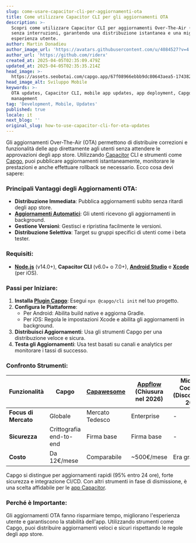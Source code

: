 ```yaml
---
slug: come-usare-capacitor-cli-per-aggiornamenti-ota
title: Come utilizzare Capacitor CLI per gli aggiornamenti OTA
description: >-
  Scopri come utilizzare Capacitor CLI per aggiornamenti Over-The-Air (OTA)
  senza interruzioni, garantendo una distribuzione istantanea e una migliore
  esperienza utente.
author: Martin Donadieu
author_image_url: 'https://avatars.githubusercontent.com/u/4084527?v=4'
author_url: 'https://github.com/riderx'
created_at: 2025-04-05T02:35:09.479Z
updated_at: 2025-04-05T02:35:35.214Z
head_image: >-
  https://assets.seobotai.com/capgo.app/67f08966ebbb9dc80643aea5-1743820535214.jpg
head_image_alt: Sviluppo Mobile
keywords: >-
  OTA updates, Capacitor CLI, mobile app updates, app deployment, Capgo, version
  management
tag: 'Development, Mobile, Updates'
published: true
locale: it
next_blog: ''
original_slug: how-to-use-capacitor-cli-for-ota-updates
---
```

Gli aggiornamenti Over-The-Air (OTA) permettono di distribuire correzioni e funzionalità delle app direttamente agli utenti senza attendere le approvazioni degli app store. Utilizzando [Capacitor](https://capacitorjs.com/) CLI e strumenti come [Capgo](https://capgo.app/), puoi pubblicare aggiornamenti istantaneamente, monitorare le prestazioni e anche effettuare rollback se necessario. Ecco cosa devi sapere:

### Principali Vantaggi degli Aggiornamenti OTA:

- **Distribuzione Immediata**: Pubblica aggiornamenti subito senza ritardi degli app store.
- **[Aggiornamenti Automatici](https://capgo.app/docs/plugin/cloud-mode/auto-update/)**: Gli utenti ricevono gli aggiornamenti in background.
- **Gestione Versioni**: Gestisci e ripristina facilmente le versioni.
- **Distribuzione Selettiva**: Target su gruppi specifici di utenti come i beta tester.

### Requisiti:

- **[Node.js](https://nodejs.org/en)** (v14.0+), **Capacitor CLI** (v6.0+ o 7.0+), **[Android Studio](https://developer.android.com/studio)** e **[Xcode](https://developer.apple.com/xcode/)** (per iOS).

### Passi per Iniziare:

1. **Installa [Plugin Capgo](https://capgo.app/plugins/)**: Esegui `npx @capgo/cli init` nel tuo progetto.
2. **Configura le Piattaforme**:
   - Per Android: Abilita build native e aggiorna Gradle.
   - Per iOS: Regola le impostazioni Xcode e abilita gli aggiornamenti in background.
3. **Distribuisci Aggiornamenti**: Usa gli strumenti Capgo per una distribuzione veloce e sicura.
4. **Testa gli Aggiornamenti**: Usa test basati su canali e analytics per monitorare i tassi di successo.

### Confronto Strumenti:

| Funzionalità | Capgo | [Capawesome](https://capawesome.io/) | [Appflow](https://ionic.io/appflow/) (Chiusura nel 2026) | Microsoft CodePush (Discontinuato 2024) |
| --- | --- | --- | --- | --- |
| **Focus di Mercato** | Globale | Mercato Tedesco | Enterprise | - |
| **Sicurezza** | Crittografia end-to-end | Firma base | Firma base | - |
| **Costo** | Da 12€/mese | Comparabile | ~500€/mese | Era gratuito |

Capgo si distingue per aggiornamenti rapidi (95% entro 24 ore), forte sicurezza e integrazione CI/CD. Con altri strumenti in fase di dismissione, è una scelta affidabile per le [app Capacitor](https://capgo.app/blog/capacitor-comprehensive-guide/).

### Perché è Importante:

Gli aggiornamenti OTA fanno risparmiare tempo, migliorano l'esperienza utente e garantiscono la stabilità dell'app. Utilizzando strumenti come Capgo, puoi distribuire aggiornamenti veloci e sicuri rispettando le regole degli app store.
